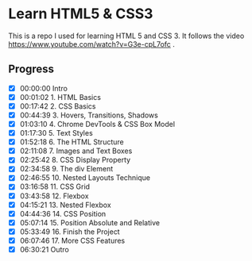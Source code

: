 # Learn HTML5 & CSS3

This is a repo I used for learning HTML 5 and CSS 3. It follows the video https://www.youtube.com/watch?v=G3e-cpL7ofc .

## Progress

- [x] 00:00:00 Intro
- [x] 00:01:02 1. HTML Basics
- [x] 00:17:42 2. CSS Basics
- [x] 00:44:39 3. Hovers, Transitions, Shadows
- [x] 01:03:10 4. Chrome DevTools & CSS Box Model
- [x] 01:17:30 5. Text Styles
- [x] 01:52:18 6. The HTML Structure
- [x] 02:11:08 7. Images and Text Boxes
- [x] 02:25:42 8. CSS Display Property
- [x] 02:34:58 9. The div Element
- [x] 02:46:55 10. Nested Layouts Technique
- [x] 03:16:58 11. CSS Grid
- [x] 03:43:58 12. Flexbox
- [x] 04:15:21 13. Nested Flexbox
- [x] 04:44:36 14. CSS Position
- [x] 05:07:14 15. Position Absolute and Relative
- [x] 05:33:49 16. Finish the Project
- [x] 06:07:46 17. More CSS Features
- [x] 06:30:21 Outro
